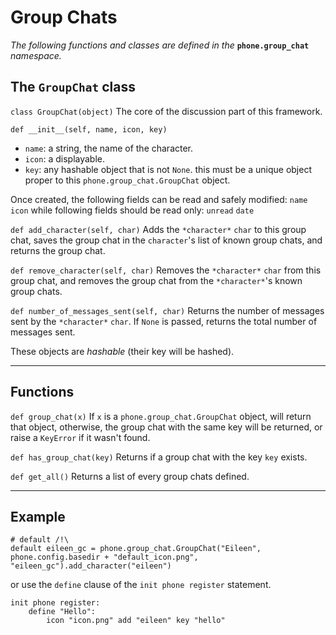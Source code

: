 # Group Chats

*The following functions and classes are defined in the* **`phone.group_chat`** *namespace.*

## The `GroupChat` class

`class GroupChat(object)`
The core of the discussion part of this framework.

`def __init__(self, name, icon, key)`
- `name`: a string, the name of the character.
- `icon`: a displayable.
- `key`: any hashable object that is not `None`. this must be a unique object proper to this `phone.group_chat.GroupChat` object.

Once created, the following fields can be read and safely modified:
`name`
`icon`
while following fields should be read only:
`unread`
`date`

`def add_character(self, char)`
Adds the `*character*` `char` to this group chat, saves the group chat in the `character`'s list of known group chats, and returns the group chat.

`def remove_character(self, char)`
Removes the `*character*` `char` from this group chat, and removes the group chat from the `*character*`'s known group chats.

`def number_of_messages_sent(self, char)`
Returns the number of messages sent by the `*character*` `char`. If `None` is passed, returns the total number of messages sent.

These objects are *hashable* (their key will be hashed).


---
## Functions

`def group_chat(x)`
If `x` is a `phone.group_chat.GroupChat` object, will return that object, otherwise, the group chat with the same key will be returned, or raise a `KeyError` if it wasn't found.

`def has_group_chat(key)`
Returns if a group chat with the key `key` exists.

`def get_all()`
Returns a list of every group chats defined.

---
## Example

```
# default /!\
default eileen_gc = phone.group_chat.GroupChat("Eileen", phone.config.basedir + "default_icon.png", "eileen_gc").add_character("eileen")
```
or
use the `define` clause of the `init phone register` statement.
```
init phone register:
    define "Hello":
        icon "icon.png" add "eileen" key "hello"
```